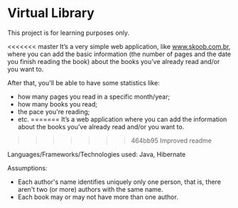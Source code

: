 # Virtual Library

This project is for learning purposes only.

<<<<<<< master
It’s a very simple web application, like www.skoob.com.br, where you can add the basic information (the number of pages and the date you finish reading the book) about the books you’ve already read and/or you want to.

After that, you'll be able to have some statistics like:
- how many pages you read in a specific month/year;
- how many books you read;
- the pace you're reading;
- etc.
=======
It’s a web application where you can add the information about the books you’ve already read and/or you want to.
>>>>>>> 464bb95 Improved readme

Languages/Frameworks/Technologies used: Java, Hibernate

Assumptions:
- Each author's name identifies uniquely only one person, that is, there aren't two (or more) authors with the same name.
- Each book may or may not have more than one author.

